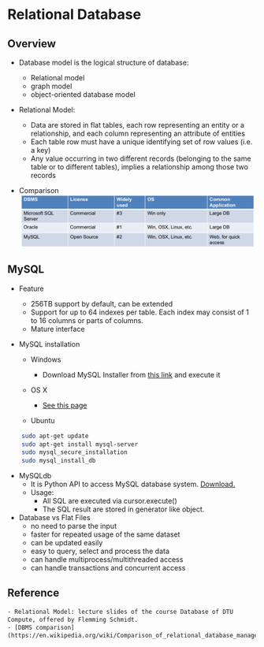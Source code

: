 # Relational Database

## Overview
* Database model is the logical structure of database:
	- Relational model 
	- graph model
	- object-oriented database model 

* Relational Model:
	- Data are stored in flat tables, each row representing an entity or a relationship, and each column representing an attribute of entities 
	- Each table row must have a unique identifying set of row values (i.e. a key) 
	- Any value occurring in two different records (belonging to the same table or to different tables), implies a relationship among those two records

* Comparison
![](mysql1.png)

## MySQL

* Feature
	- 256TB support by default, can be extended
	- Support for up to 64 indexes per table. Each index may consist of 1 to 16 columns or parts of columns.
	- Mature interface

* MySQL installation
	- Windows

		* Download MySQL Installer from [this link](http://dev.mysql.com/downloads/installer/) and execute it

	- OS X

		* [See this page](https://dev.mysql.com/doc/refman/5.6/en/osx-installation-pkg.html)

	- Ubuntu
```bash
	sudo apt-get update 
	sudo apt-get install mysql-server 
	sudo mysql_secure_installation 
	sudo mysql_install_db
```
	

* MySQLdb
	- It is Python API to access MySQL database system. [Download.](http://www.runoob.com/python/python-mysql.html)
	- Usage:
		+ All SQL are executed via cursor.execute()
		+ The SQL result are stored in generator like object.
* Database vs Flat Files
	- no need to parse the input
	- faster for repeated usage of the same dataset
	- can be updated easily
	- easy to query, select and process the data
	- can handle multiprocess/multithreaded access
	- can handle transactions and concurrent access 
## Reference
	- Relational Model: lecture slides of the course Database of DTU Compute, offered by Flemming Schmidt.
	- [DBMS comparison](https://en.wikipedia.org/wiki/Comparison_of_relational_database_management_systems)
